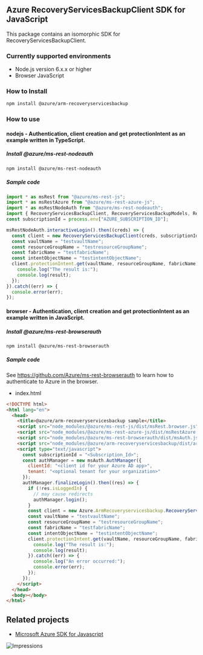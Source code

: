 ## Azure RecoveryServicesBackupClient SDK for JavaScript

This package contains an isomorphic SDK for RecoveryServicesBackupClient.

### Currently supported environments

- Node.js version 6.x.x or higher
- Browser JavaScript

### How to Install

```bash
npm install @azure/arm-recoveryservicesbackup
```

### How to use

#### nodejs - Authentication, client creation and get protectionIntent as an example written in TypeScript.

##### Install @azure/ms-rest-nodeauth

```bash
npm install @azure/ms-rest-nodeauth
```

##### Sample code

```typescript
import * as msRest from "@azure/ms-rest-js";
import * as msRestAzure from "@azure/ms-rest-azure-js";
import * as msRestNodeAuth from "@azure/ms-rest-nodeauth";
import { RecoveryServicesBackupClient, RecoveryServicesBackupModels, RecoveryServicesBackupMappers } from "@azure/arm-recoveryservicesbackup";
const subscriptionId = process.env["AZURE_SUBSCRIPTION_ID"];

msRestNodeAuth.interactiveLogin().then((creds) => {
  const client = new RecoveryServicesBackupClient(creds, subscriptionId);
  const vaultName = "testvaultName";
  const resourceGroupName = "testresourceGroupName";
  const fabricName = "testfabricName";
  const intentObjectName = "testintentObjectName";
  client.protectionIntent.get(vaultName, resourceGroupName, fabricName, intentObjectName).then((result) => {
    console.log("The result is:");
    console.log(result);
  });
}).catch((err) => {
  console.error(err);
});
```

#### browser - Authentication, client creation and get protectionIntent as an example written in JavaScript.

##### Install @azure/ms-rest-browserauth

```bash
npm install @azure/ms-rest-browserauth
```

##### Sample code

See https://github.com/Azure/ms-rest-browserauth to learn how to authenticate to Azure in the browser.

- index.html
```html
<!DOCTYPE html>
<html lang="en">
  <head>
    <title>@azure/arm-recoveryservicesbackup sample</title>
    <script src="node_modules/@azure/ms-rest-js/dist/msRest.browser.js"></script>
    <script src="node_modules/@azure/ms-rest-azure-js/dist/msRestAzure.js"></script>
    <script src="node_modules/@azure/ms-rest-browserauth/dist/msAuth.js"></script>
    <script src="node_modules/@azure/arm-recoveryservicesbackup/dist/arm-recoveryservicesbackup.js"></script>
    <script type="text/javascript">
      const subscriptionId = "<Subscription_Id>";
      const authManager = new msAuth.AuthManager({
        clientId: "<client id for your Azure AD app>",
        tenant: "<optional tenant for your organization>"
      });
      authManager.finalizeLogin().then((res) => {
        if (!res.isLoggedIn) {
          // may cause redirects
          authManager.login();
        }
        const client = new Azure.ArmRecoveryservicesbackup.RecoveryServicesBackupClient(res.creds, subscriptionId);
        const vaultName = "testvaultName";
        const resourceGroupName = "testresourceGroupName";
        const fabricName = "testfabricName";
        const intentObjectName = "testintentObjectName";
        client.protectionIntent.get(vaultName, resourceGroupName, fabricName, intentObjectName).then((result) => {
          console.log("The result is:");
          console.log(result);
        }).catch((err) => {
          console.log("An error occurred:");
          console.error(err);
        });
      });
    </script>
  </head>
  <body></body>
</html>
```

## Related projects

- [Microsoft Azure SDK for Javascript](https://github.com/Azure/azure-sdk-for-js)

![Impressions](https://azure-sdk-impressions.azurewebsites.net/api/impressions/azure-sdk-for-js/sdk/recoveryservicesbackup/arm-recoveryservicesbackup/README.png)
